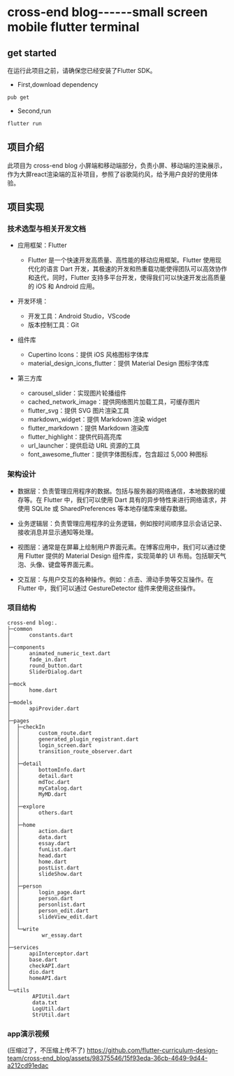 # cross-end blog------small screen mobile flutter terminal

## get started
在运行此项目之前，请确保您已经安装了Flutter SDK。
- First,download dependency
```bash
pub get
```
- Second,run
```bash
flutter run
```
## 项目介绍

此项目为 cross-end blog 小屏端和移动端部分，负责小屏、移动端的渲染展示，作为大屏react渲染端的互补项目，参照了谷歌简约风，给予用户良好的使用体验。

## 项目实现

### 技术选型与相关开发文档

- 应用框架：Flutter

    - Flutter 是一个快速开发高质量、高性能的移动应用框架。Flutter 使用现代化的语言 Dart 开发，其极速的开发和热重载功能使得团队可以高效协作和迭代，同时，Flutter 支持多平台开发，使得我们可以快速开发出高质量的 iOS 和 Android 应用。

- 开发环境：

    - 开发工具：Android Studio，VScode
    - 版本控制工具：Git

- 组件库

    - Cupertino Icons：提供 iOS 风格图标字体库
    - material_design_icons_flutter：提供 Material Design 图标字体库

- 第三方库

    - carousel_slider：实现图片轮播组件
    - cached_network_image：提供网络图片加载工具，可缓存图片
    - flutter_svg：提供 SVG 图片渲染工具
    - markdown_widget：提供 Markdown 渲染 widget
    - flutter_markdown：提供 Markdown 渲染库
    - flutter_highlight：提供代码高亮库
    - url_launcher：提供启动 URL 资源的工具
    - font_awesome_flutter：提供字体图标库，包含超过 5,000 种图标

### 架构设计

- 数据层：负责管理应用程序的数据。包括与服务器的网络通信，本地数据的缓存等。在 Flutter 中，我们可以使用 Dart 具有的异步特性来进行网络请求，并使用 SQLite 或 SharedPreferences 等本地存储库来缓存数据。

- 业务逻辑层：负责管理应用程序的业务逻辑，例如按时间顺序显示会话记录、接收消息并显示通知等处理。

- 视图层：通常是在屏幕上绘制用户界面元素。在博客应用中，我们可以通过使用 Flutter 提供的 Material Design 组件库，实现简单的 UI 布局。包括聊天气泡、头像、键盘等界面元素。

- 交互层：与用户交互的各种操作。例如：点击、滑动手势等交互操作。在 Flutter 中，我们可以通过 GestureDetector 组件来使用这些操作。

### 项目结构

```
cross-end blog:.
├─common
│      constants.dart
│
├─components
│      animated_numeric_text.dart
│      fade_in.dart
│      round_button.dart
│      SliderDialog.dart
│
├─mock
│      home.dart
│
├─models
│      apiProvider.dart
│
├─pages
│  ├─checkIn
│  │      custom_route.dart
│  │      generated_plugin_registrant.dart
│  │      login_screen.dart
│  │      transition_route_observer.dart
│  │
│  ├─detail
│  │      bottomInfo.dart
│  │      detail.dart
│  │      mdToc.dart
│  │      myCatalog.dart
│  │      MyMD.dart
│  │
│  ├─explore
│  │      others.dart
│  │
│  ├─home
│  │      action.dart
│  │      data.dart
│  │      essay.dart
│  │      funList.dart
│  │      head.dart
│  │      home.dart
│  │      postList.dart
│  │      slideShow.dart
│  │
│  ├─person
│  │      login_page.dart
│  │      person.dart
│  │      personlist.dart
│  │      person_edit.dart
│  │      slideView_edit.dart
│  │
│  └─write
│          wr_essay.dart
│
├─services
│      apiInterceptor.dart
│      base.dart
│      checkAPI.dart
│      dio.dart
│      homeAPI.dart
│
└─utils
        APIUtil.dart
        data.txt
        LogUtil.dart
        StrUtil.dart
```

### app演示视频
(压缩过了，不压缩上传不了)
https://github.com/flutter-curriculum-design-team/cross-end_blog/assets/98375546/15f93eda-36cb-4649-9d44-a212cd91edac

